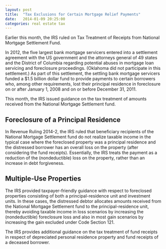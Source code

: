 ```yaml
---
layout: post
title:  "Tax Exclusions for Certain Mortgage Relief Payments"
date:   2014-01-09 20:25:00
categories: real estate tax
---
```


Earlier this month, the IRS ruled on Tax Treatment of Receipts from National Mortgage Settlement Fund.  

In 2012, the five largest bank mortgage servicers entered into a settlement agreement with the US government and the attorneys
general of 49 states and the District of Columbia regarding potential abuses in mortgage loan servicing and foreclosure proceedings.
(Oklahoma did not participate in this settlement.) As part of this settlement, the settling bank mortgage servicers funded a $1.5 billion
dollar fund to provide payments to certain borrowers who, among other requirements, lost their principal residence in foreclosure on or after
January 1, 2008 and on or before December 31, 2011.  

This month, the IRS issued guidance on the tax treatment of amounts received from the National Mortgage Settlement fund.  

## Foreclosure of a Principal Residence  

In Revenue Ruling 2014-2, the IRS ruled that beneficiary recipients of the National Mortgage Settlement fund do not realize taxable income in the typical case
where the foreclosed property was a principal residence and the distressed borrower has an overall loss on the property (after considering
the fund receipts). Essentially, the IRS treats the payment as a reduction of the (nondeductible) loss on the property, rather than an
increase in debt forgiveness.  

## Multiple-Use Properties  

The IRS provided taxpayer-friendly guidance with respect to foreclosed properties consisting of both a principal-residence unit and
investment units. In these cases, the distressed debtor allocates amounts received from the National Mortgage Settlement fund to the
principal-residence unit, thereby avoiding taxable income in loss scenarios by increasing the (nondeductible) foreclosure loss and also
in most gain scenarios by increasing the gain excluded under Code Section 121.  

The IRS provides additional guidance on the tax treatment of fund receipts in respect of depreciated personal residence property and fund
receipts of a deceased borrower.